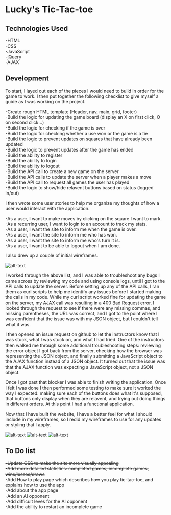 # Lucky's Tic-Tac-toe

## Technologies Used
-HTML  
-CSS  
-JavaScript  
-jQuery  
-AJAX  

## Development
To start, I layed out each of the pieces I would need to build in order for the game to work. I then put together the following checklist to give myself a guide as I was working on the project.

-Create rough HTML template (Header, nav, main, grid, footer)  
-Build the logic for updating the game board (display an X on first click, O on second click...)  
-Build the logic for checking if the game is over  
-Build the logic for checking whether a use won or the game is a tie  
-Build the logic to prevent updates on squares that have already been updated  
-Build the logic to prevent updates after the game has ended  
-Build the ability to register  
-Build the ability to login  
-Build the ability to logout  
-Build the API call to create a new game on the server  
-Build the API calls to update the server when a player makes a move  
-Build the API call to request all games the user has played  
-Build the logic to show/hide relavent buttons based on status (logged in/out)  

I then wrote some user stories to help me organize my thoughts of how a user would interact with the application.

-As a user, I want to make moves by clicking on the square I want to mark.  
-As a recurring user, I want to login to an account to track my stats.  
-As a user, I want the site to inform me when the game is over.  
-As a user, I want the site to inform me who has won.  
-As a user, I want the site to inform me who's turn it is.  
-As a user, I want to be able to logout when I am done.  

I also drew up a couple of initial wireframes.

![alt-text][wireframe1]

I worked through the above list, and I was able to troubleshoot any bugs I came across by reviewing my code and using console logs, until I got to the API calls to update the server. Before setting up any of the API calls, I ran them as curl scripts to help me identify any issues before I started making the calls in my code. While my curl script worked fine for updating the game on the server, my AJAX call was resulting in a 400 Bad Request error. I looked through the request to see if there were any missing commas, and missing parentheses, the URL was correct, and I got to the point where I was confident that the issue was with my JSON object, but I couldn't tell what it was.

I then opened an issue request on github to let the instructors know that I was stuck, what I was stuck on, and what I had tried. One of the instructors then walked me through some additional troubleshooting steps: reviewing the error object I got back from the server, checking how the browser was representing the JSON object, and finally submitting a JavaScript object to the AJAX function instead of a JSON object. It turned out that the issue was that the AJAX function was expecting a JavaScript object, not a JSON object.

Once I got past that blocker I was able to finish writing the application. Once I felt I was done I then performed some testing to make sure it worked the way I expected: making sure each of the buttons does what it's supposed, that buttons only display when they are relavent, and trying out doing things in different orders. At this point I had a functional application.

Now that I have built the website, I have a better feel for what I should include in my wireframes, so I redid my wireframes to use for any updates or styling that I apply.

![alt-text][wireframePage1]
![alt-text][wireframePage2]
![alt-text][wireframePage3]

## To Do list
~~-Update CSS to make the site more visually appealing~~  
~~-Add more detailed statistics: completed games,  incomplete games, wins/losses/draws~~  
-Add How to play page which describes how you play tic-tac-toe, and explains how to use the app  
-Add about the app page  
-Add an AI opponent  
-Add difficult leves for the AI opponent  
-Add the ability to restart an incomplete game  

[wireframe1]: https://github.com/luckyswims/tic-tac-toe-client/blob/master/assets/images/Initial%20Wireframes.jpg
[wireframePage1]: https://github.com/luckyswims/tic-tac-toe-client/blob/master/assets/images/wireframePage1.jpg
[wireframePage2]: https://github.com/luckyswims/tic-tac-toe-client/blob/master/assets/images/wireframePage2.jpg
[wireframePage3]: https://github.com/luckyswims/tic-tac-toe-client/blob/master/assets/images/wireframePage3.jpg
